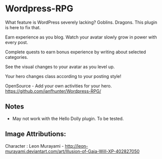 Wordpress-RPG
=============

What feature is WordPress severely lacking? Goblins. Dragons. This plugin is here to fix that.

Earn experience as you blog. Watch your avatar slowly grow in power with every post.

Complete quests to earn bonus experience by writing about selected categories.

See the visual changes to your avatar as you level up.

Your hero changes class according to your posting style!

OpenSource - Add your own activities for your hero. https://github.com/ianfhunter/Wordpress-RPG/

## Notes

* May not work with the Hello Dolly plugin. To be tested.

## Image Attributions:
Character : Leon Murayami - http://leon-murayami.deviantart.com/art/Illusion-of-Gaia-Will-XP-402827050

